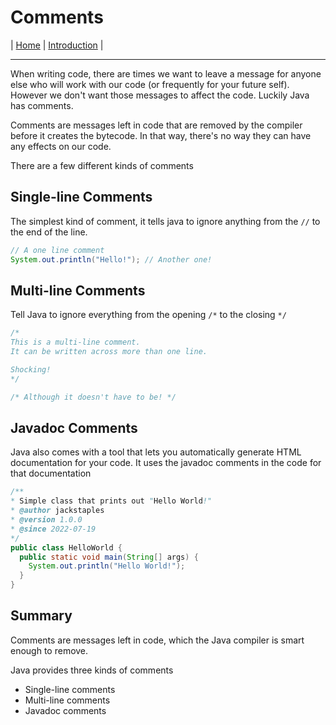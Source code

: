 # Comments

| [Home](../../index.md) | [Introduction](./index.md) |

---

When writing code, there are times we want to leave a message for anyone else who will work with our code (or frequently for your future self). However we don't want those messages to affect the code. Luckily Java has comments.

Comments are messages left in code that are removed by the compiler before it creates the bytecode. In that way, there's no way they can have any effects on our code.

There are a few different kinds of comments

## Single-line Comments

The simplest kind of comment, it tells java to ignore anything from the ```//``` to the end of the line.

```java
// A one line comment
System.out.println("Hello!"); // Another one!
```

## Multi-line Comments

Tell Java to ignore everything from the opening ```/*``` to the closing ```*/```

```java
/*
This is a multi-line comment.
It can be written across more than one line.

Shocking!
*/

/* Although it doesn't have to be! */
```

## Javadoc Comments

Java also comes with a tool that lets you automatically generate HTML documentation for your code. It uses the javadoc comments in the code for that documentation

```java
/** 
* Simple class that prints out "Hello World!"
* @author jackstaples
* @version 1.0.0
* @since 2022-07-19
*/
public class HelloWorld {
  public static void main(String[] args) {
    System.out.println("Hello World!");
  }
}
```

## Summary

Comments are messages left in code, which the Java compiler is smart enough to remove.

Java provides three kinds of comments

- Single-line comments
- Multi-line comments
- Javadoc comments
